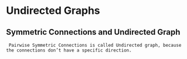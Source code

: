 # Undirected Graphs

## Symmetric Connections and Undirected Graph

     Pairwise Symmetric Connections is called Undirected graph, because the connections don’t have a specific direction.

